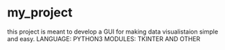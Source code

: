 # my_project
 this project is meant to develop a GUI for making data visualistaion simple and easy.
 LANGUAGE: PYTHON3
 MODULES: TKINTER AND OTHER
